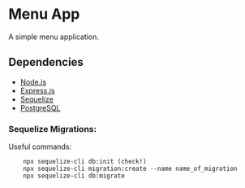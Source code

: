 # Menu App

A simple menu application.

## Dependencies

- [Node.js](https://nodejs.org/en/about/)
- [Express.js](https://expressjs.com/)
- [Sequelize](https://sequelize.org/)
- [PostgreSQL](https://www.postgresql.org/)

### Sequelize Migrations:

Useful commands:

```
    npx sequelize-cli db:init (check!)
    npx sequelize-cli migration:create --name name_of_migration
    npx sequelize-cli db:migrate
```
